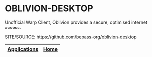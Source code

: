 # OBLIVION-DESKTOP

 Unofficial Warp Client, Oblivion provides a secure, optimised internet access.

 SITE/SOURCE: https://github.com/bepass-org/oblivion-desktop

 | [Applications](https://portable-linux-apps.github.io/apps.html) | [Home](https://portable-linux-apps.github.io)
 | --- | --- |